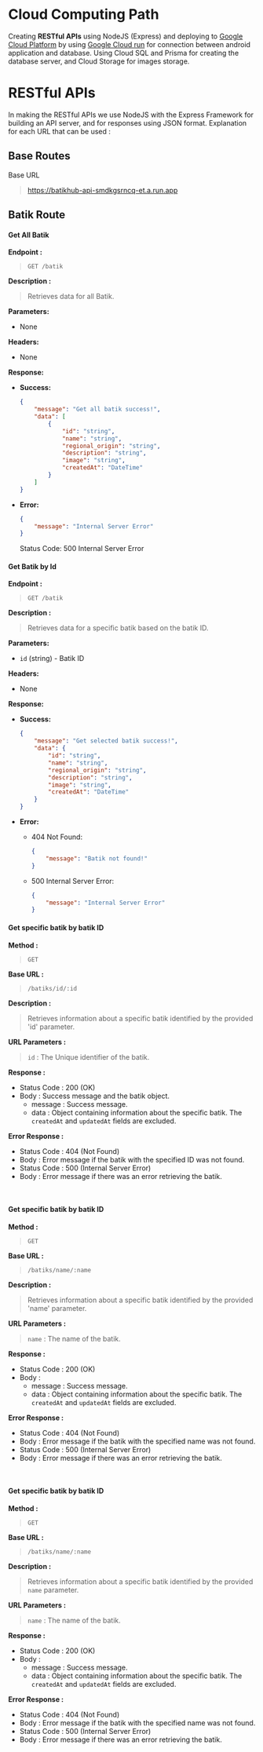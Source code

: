 # Cloud Computing Path

Creating **RESTful APIs** using NodeJS (Express) and deploying to [Google Cloud Platform](https://cloud.google.com) by using [Google Cloud run](https://cloud.google.com/run) for connection between android application and database. Using Cloud SQL and Prisma for creating the database server, and Cloud Storage for images storage.

# RESTful APIs
In making the RESTful APIs we use NodeJS with the Express Framework for building an API server, and for responses using JSON format.
Explanation for each URL that can be used :

## Base Routes

Base URL
> https://batikhub-api-smdkgsrncq-et.a.run.app

## Batik Route

#### Get All Batik 

**Endpoint :**

> `GET /batik`

**Description :**

> Retrieves data for all Batik. 

**Parameters:**
- None

**Headers:**
- None

**Response:**

- **Success:**
    ```json
    {
        "message": "Get all batik success!",
        "data": [
            {
                "id": "string",
                "name": "string",
                "regional_origin": "string",
                "description": "string",
                "image": "string",
                "createdAt": "DateTime"
            }
        ]
    }
    ```

- **Error:**
    ```json
    {
        "message": "Internal Server Error"
    }
    ```
    Status Code: 500 Internal Server Error

#### Get Batik by Id

**Endpoint :**

> `GET /batik`

**Description :**

> Retrieves data for a specific batik based on the batik ID.

**Parameters:**
- `id` (string) - Batik ID

**Headers:**
- None

**Response:**

- **Success:**
    ```json
    {
        "message": "Get selected batik success!",
        "data": {
            "id": "string",
            "name": "string",
            "regional_origin": "string",
            "description": "string",
            "image": "string",
            "createdAt": "DateTime"
        }
    }
    ```

- **Error:**
    - 404 Not Found:
        ```json
        {
            "message": "Batik not found!"
        }
        ```
    - 500 Internal Server Error:
        ```json
        {
            "message": "Internal Server Error"
        }
        ```

#### Get specific batik by batik ID 

**Method :**

> `GET`

**Base URL :**

> `/batiks/id/:id`

**Description :**

> Retrieves information about a specific batik identified by the provided 'id' parameter.

**URL Parameters :**

> `id`   : The Unique identifier of the batik. 

**Response :**

- Status Code : 200 (OK)
- Body		      : Success message and the batik object.
   - message  : Success message.
   - data     : Object containing information about the specific batik. The `createdAt` and `updatedAt` fields are excluded.
     
**Error Response :**

- Status Code : 404 (Not Found)
- Body        : Error message if the batik with the specified ID was not found.
- Status Code : 500 (Internal Server Error)
- Body        : Error message if there was an error retrieving the batik. 

<br>

#### Get specific batik by batik ID 

**Method :**

> `GET`

**Base URL :**

> `/batiks/name/:name`

**Description :**

> Retrieves information about a specific batik identified by the provided 'name' parameter.

**URL Parameters :**

> `name`   : The name of the batik. 

**Response :**

- Status Code : 200 (OK)
- Body		      : 
   - message  : Success message.
   - data     : Object containing information about the specific batik. The `createdAt` and `updatedAt` fields are excluded.
     
**Error Response :**

- Status Code : 404 (Not Found)
- Body        : Error message if the batik with the specified name was not found.
- Status Code : 500 (Internal Server Error)
- Body        : Error message if there was an error retrieving the batik. 

<br>

#### Get specific batik by batik ID 

**Method :**

> `GET`

**Base URL :**

> `/batiks/name/:name`

**Description :**

> Retrieves information about a specific batik identified by the provided `name` parameter.

**URL Parameters :**

> `name`   : The name of the batik. 

**Response :**

- Status Code : 200 (OK)
- Body		      : 
   - message  : Success message.
   - data     : Object containing information about the specific batik. The `createdAt` and `updatedAt` fields are excluded.
     
**Error Response :**

- Status Code : 404 (Not Found)
- Body        : Error message if the batik with the specified name was not found.
- Status Code : 500 (Internal Server Error)
- Body        : Error message if there was an error retrieving the batik. 

<br>

